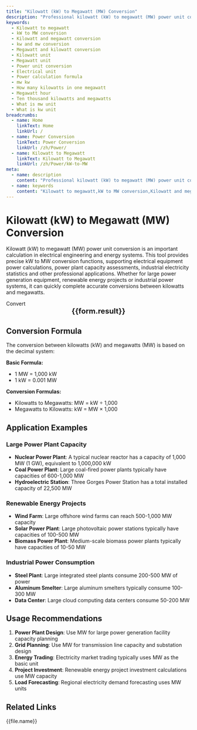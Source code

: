 ```yaml
---
title: "Kilowatt (kW) to Megawatt (MW) Conversion"
description: "Professional kilowatt (kW) to megawatt (MW) power unit conversion tool, providing precise kW to MW calculation formulas and real-time conversion functions. Covers electrical engineering, energy systems, power generation equipment and other application scenarios, supporting large power plant power calculations, industrial equipment power statistics, renewable energy project power assessments and other professional needs."
keywords:
  - Kilowatt to megawatt
  - kW to MW conversion
  - Kilowatt and megawatt conversion
  - kw and mw conversion
  - Megawatt and kilowatt conversion
  - Kilowatt unit
  - Megawatt unit
  - Power unit conversion
  - Electrical unit
  - Power calculation formula
  - mw kw
  - How many kilowatts in one megawatt
  - Megawatt hour
  - Ten thousand kilowatts and megawatts
  - What is mw unit
  - What is kw unit
breadcrumbs:
  - name: Home
    linkText: Home
    linkUrl: /
  - name: Power Conversion
    linkText: Power Conversion
    linkUrl: /zh/Power/
  - name: Kilowatt to Megawatt
    linkText: Kilowatt to Megawatt
    linkUrl: /zh/Power/kW-to-MW
meta:
  - name: description
    content: "Professional kilowatt (kW) to megawatt (MW) power unit conversion tool, providing precise kW to MW calculation formulas and real-time conversion functions. Covers electrical engineering, energy systems, power generation equipment and other application scenarios, supporting large power plant power calculations, industrial equipment power statistics, renewable energy project power assessments and other professional needs."
  - name: keywords
    content: "Kilowatt to megawatt,kW to MW conversion,Kilowatt and megawatt conversion,kw and mw conversion,Megawatt and kilowatt conversion,Kilowatt unit,Megawatt unit,Power unit conversion,Electrical unit,Power calculation formula,mw kw,How many kilowatts in one megawatt,Megawatt hour,Ten thousand kilowatts and megawatts,What is mw unit,What is kw unit"
---
```

# Kilowatt (kW) to Megawatt (MW) Conversion

Kilowatt (kW) to megawatt (MW) power unit conversion is an important calculation in electrical engineering and energy systems. This tool provides precise kW to MW conversion functions, supporting electrical equipment power calculations, power plant capacity assessments, industrial electricity statistics and other professional applications. Whether for large power generation equipment, renewable energy projects or industrial power systems, it can quickly complete accurate conversions between kilowatts and megawatts.

<script setup>
import { ref, computed } from 'vue'

const seoKey = [
  'Kilowatt to megawatt',
  'kW to MW conversion',
  'Kilowatt and megawatt conversion',
  'kw and mw conversion',
  'Megawatt and kilowatt conversion',
  'Kilowatt unit',
  'Megawatt unit',
  'Power unit conversion',
  'Electrical unit',
  'Power calculation formula',
  'mw kw',
  'How many kilowatts in one megawatt'
]

const form = ref({
  number: 0,
  from: 'kW',
  to: 'MW',
  result: ''
})

const options = [
  { "label": "Kilowatt (kW)", "value": "kW" },
  { "label": "Megawatt (MW)", "value": "MW" }
]

const rules = {
  number: {
    required: true,
    message: 'Please enter a number',
    trigger: ['blur', 'input']
  },
  to: {
    required: true,
    message: 'Please select conversion unit',
    trigger: 'select'
  },
  from: {
    required: true,
    message: 'Please select original unit',
    trigger: 'select'
  }
}

const convertHandler = () => {
  if (form.value.from === 'kW' && form.value.to === 'MW') {
    form.value.result = `${form.value.number} kW = ${(form.value.number / 1000).toFixed(6)} MW`
  } else if (form.value.from === 'MW' && form.value.to === 'kW') {
    form.value.result = `${form.value.number} MW = ${(form.value.number * 1000).toFixed(6)} kW`
  } else {
    form.value.result = `${form.value.number} ${form.value.from} = ${form.value.number} ${form.value.to}`
  }
}
</script>

<n-form size="large" :model="form" :rules="rules">
  <n-form-item label="Value" path="number">
    <n-input-number size="large" style="width:100%" :min="0" v-model:value="form.number" placeholder="Enter the value to convert" />
  </n-form-item>
  <n-form-item label="From" path="from">
    <n-select size="large" :options="options" v-model:value="form.from" placeholder="Select original unit" />
  </n-form-item>
  <n-form-item label="To" path="to">
    <n-select size="large" :options="options" v-model:value="form.to" placeholder="Select conversion unit" />
  </n-form-item>
  <n-form-item>
    <n-button type="info" style="width:100%" @click="convertHandler">Convert</n-button>
  </n-form-item>
</n-form>
<n-card  
  title="Kilowatt to Megawatt Conversion"
  :segmented="{
    content: true,
    footer: 'soft',
  }"
>
  <div style="text-align:center;font-size:20px;">
    <strong>{{form.result}}</strong>
  </div>
  <template #footer>
    <div>
      <span v-for="item of seoKey">{{item}}, </span>
    </div>
  </template>
</n-card>

## Conversion Formula

The conversion between kilowatts (kW) and megawatts (MW) is based on the decimal system:

**Basic Formula:**
- 1 MW = 1,000 kW
- 1 kW = 0.001 MW

**Conversion Formulas:**
- Kilowatts to Megawatts: MW = kW ÷ 1,000
- Megawatts to Kilowatts: kW = MW × 1,000

## Application Examples

### Large Power Plant Capacity
- **Nuclear Power Plant**: A typical nuclear reactor has a capacity of 1,000 MW (1 GW), equivalent to 1,000,000 kW
- **Coal Power Plant**: Large coal-fired power plants typically have capacities of 600-1,000 MW
- **Hydroelectric Station**: Three Gorges Power Station has a total installed capacity of 22,500 MW

### Renewable Energy Projects
- **Wind Farm**: Large offshore wind farms can reach 500-1,000 MW capacity
- **Solar Power Plant**: Large photovoltaic power stations typically have capacities of 100-500 MW
- **Biomass Power Plant**: Medium-scale biomass power plants typically have capacities of 10-50 MW

### Industrial Power Consumption
- **Steel Plant**: Large integrated steel plants consume 200-500 MW of power
- **Aluminum Smelter**: Large aluminum smelters typically consume 100-300 MW
- **Data Center**: Large cloud computing data centers consume 50-200 MW

## Usage Recommendations

1. **Power Plant Design**: Use MW for large power generation facility capacity planning
2. **Grid Planning**: Use MW for transmission line capacity and substation design
3. **Energy Trading**: Electricity market trading typically uses MW as the basic unit
4. **Project Investment**: Renewable energy project investment calculations use MW capacity
5. **Load Forecasting**: Regional electricity demand forecasting uses MW units

## Related Links
<n-grid x-gap="12" :cols="2">
  <n-gi v-for="(file,index) in Power" :key="index">
    <n-button
      text
      tag="a"
      :href="file.path"
      type="info"
    >
      {{file.name}}
    </n-button>
  </n-gi>
</n-grid>